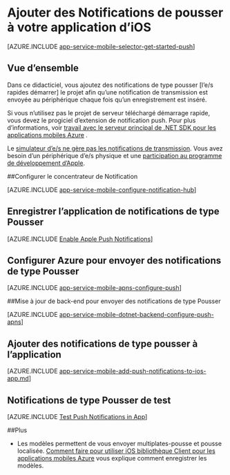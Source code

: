 <properties
    pageTitle="Ajouter pousser des Notifications pour les e/s d’application avec les applications Azure Mobile"
    description="Apprenez à utiliser les applications Azure Mobile pour envoyer des notifications de type pousser à votre application d’e/s."
    services="app-service\mobile"
    documentationCenter="ios"
    manager="yochayk"
    editor=""
    authors="ysxu"/>

<tags
    ms.service="app-service-mobile"
    ms.workload="mobile"
    ms.tgt_pltfrm="mobile-ios"
    ms.devlang="objective-c"
    ms.topic="article"
    ms.date="10/10/2016"
    ms.author="yuaxu"/>


# <a name="add-push-notifications-to-your-ios-app"></a>Ajouter des Notifications de pousser à votre application d’iOS

[AZURE.INCLUDE [app-service-mobile-selector-get-started-push](../../includes/app-service-mobile-selector-get-started-push.md)]

## <a name="overview"></a>Vue d’ensemble
Dans ce didacticiel, vous ajoutez des notifications de type pousser [l’e/s rapides démarrer] le projet afin qu’une notification de transmission est envoyée au périphérique chaque fois qu’un enregistrement est inséré.

Si vous n’utilisez pas le projet de serveur téléchargé démarrage rapide, vous devez le progiciel d’extension de notification push. Pour plus d’informations, voir [travail avec le serveur principal de .NET SDK pour les applications mobiles Azure](app-service-mobile-dotnet-backend-how-to-use-server-sdk.md) .

Le [simulateur d’e/s ne gère pas les notifications de transmission](https://developer.apple.com/library/ios/documentation/IDEs/Conceptual/iOS_Simulator_Guide/TestingontheiOSSimulator.html). Vous avez besoin d’un périphérique d’e/s physique et une [participation au programme de développement d’Apple](https://developer.apple.com/programs/ios/).

##<a name="configure-hub"></a>Configurer le concentrateur de Notification

[AZURE.INCLUDE [app-service-mobile-configure-notification-hub](../../includes/app-service-mobile-configure-notification-hub.md)]

## <a id="register"></a>Enregistrer l’application de notifications de type Pousser

[AZURE.INCLUDE [Enable Apple Push Notifications](../../includes/enable-apple-push-notifications.md)]

## <a name="configure-azure-to-send-push-notifications"></a>Configurer Azure pour envoyer des notifications de type Pousser

[AZURE.INCLUDE [app-service-mobile-apns-configure-push](../../includes/app-service-mobile-apns-configure-push.md)]

##<a id="update-server"></a>Mise à jour de back-end pour envoyer des notifications de type Pousser

[AZURE.INCLUDE [app-service-mobile-dotnet-backend-configure-push-apns](../../includes/app-service-mobile-dotnet-backend-configure-push-apns.md)]

## <a id="add-push"></a>Ajouter des notifications de type pousser à l’application

[AZURE.INCLUDE [app-service-mobile-add-push-notifications-to-ios-app.md](../../includes/app-service-mobile-add-push-notifications-to-ios-app.md)]

## <a id="test"></a>Notifications de type Pousser de test

[AZURE.INCLUDE [Test Push Notifications in App](../../includes/test-push-notifications-in-app.md)]

##<a id="more"></a>Plus

* Les modèles permettent de vous envoyer multiplates-pousse et pousse localisée. [Comment faire pour utiliser iOS bibliothèque Client pour les applications mobiles Azure](app-service-mobile-ios-how-to-use-client-library.md#templates) vous explique comment enregistrer les modèles.

<!-- Anchors.  -->

<!-- Images. -->

<!-- URLs. -->
[démarrage rapide d’e/s]: app-service-mobile-ios-get-started.md
